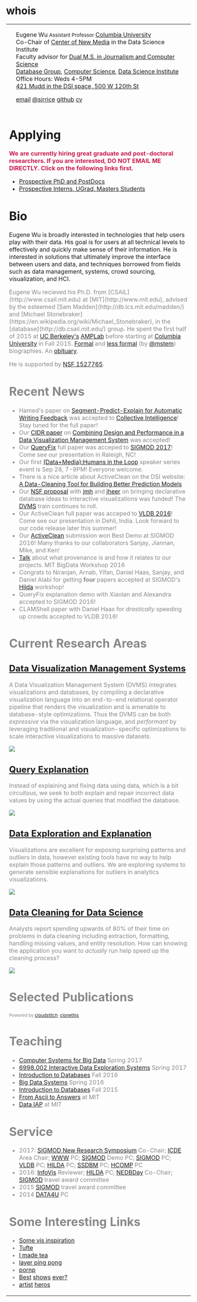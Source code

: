 

# whois

<div class="section">
<table class='row'><tr>

  <td class="thumb">
    <div title="hello world" id="mypic"></div>
  </td>
  <td>

  <p id="address">
    Eugene Wu <small>Assistant Professor</small>
    <a href="http://www.columbia.edu">Columbia University</a><br/>
    <span class="small">
      <!--OH: Weds 4-5PM<br/>-->
      <!--7LW1A CEPSR-->
      Co-Chair of <a href="http://datascienceinstitute.github.io">Center of New Media</a> in the Data Science Institute<br/>
      Faculty advisor for <a href="http://www.cs.columbia.edu/education/ms/journalism/">Dual M.S. in Journalism and Computer Science</a><br/>
      <a href="http://cudbg.github.io/">Database Group</a>, <a href="http://www.cs.columbia.edu/">Computer Science</a>, <a href="http://datascience.columbia.edu/">Data Science Institute</a><br/>
      Office Hours: Weds 4-5PM<br/>
      <a href="./images/map.png">421 Mudd in the DSI space, 500 W 120th St</a><br/>
    </span>
  </p>
  <p id="contacts">
    <a href="mailto:ewu@cs.columbia.edu">email</a>
    <a href="https://twitter.com/sirrice">@sirrice</a>
    <a href="http://github.com/sirrice">github</a>  
    <a href="/files/job/cv.pdf">cv</a>
  </p>
  </td>
  </tr>
  <tr> <td colspan=2>

</div>

# Applying

<span style="font-weight: bold; color: rgb(201, 27, 77); width: 100%; padding-top: 10px; padding-bottom: 10px">
  We are currently hiring great graduate and post-doctoral researchers.  If you are interested, DO NOT EMAIL ME DIRECTLY.  Click on the following links first.
</span>
  

* [Prospective PhD and PostDocs](./applying.html)
* [Prospective Interns, UGrad, Masters Students](https://docs.google.com/forms/d/1-s1SwcpY0WBnRrzlrQfSrcxSCeOAymOHfU-sHroUXfU/viewform)

# Bio


Eugene Wu is broadly interested in technologies that help users play with
their data.  His goal is for users at all technical
levels to effectively and quickly make sense of their information.
He is interested in solutions that ultimately improve the interface between
users and data, and techniques borrowed from fields such as data management, 
systems, crowd sourcing, visualization, and HCI.


<span style="color: #888;">
  Eugene Wu recieved his Ph.D. from  [CSAIL](http://www.csail.mit.edu)
  at [MIT](http://www.mit.edu),
  advised by the esteemed [Sam Madden](http://db.lcs.mit.edu/madden/) and 
  [Michael Stonebraker](https://en.wikipedia.org/wiki/Michael_Stonebraker),
  in the [database](http://db.csail.mit.edu/) group.
  He spent the first half of 2015 at <a href="http://www.cs.berkeley.edu">UC Berkeley's</a> <a href="https://amplab.cs.berkeley.edu">AMPLab</a>
  before starting at <a href="http://www.cs.columbia.edu">Columbia University</a> in Fall 2015.
  <a href="http://www.cs.columbia.edu/2015/wu-profile/">Formal</a> and
  <a href="http://partnews.brownbag.me/2012/02/29/better-know-a-classmate-eugene-wu/">less formal</a> (by
  <a href="http://partnews.brownbag.me/2012/02/29/interview-matt-stempeck-wants-to-change-the-world-with-tech/">@mstem</a>) biographies.
  An <a href="./obit.html">obituary</a>.


  He is supported by [NSF 1527765](http://www.nsf.gov/awardsearch/showAward?AWD_ID=1527765&HistoricalAwards=false).
</span>



# Recent News

* Hamed's paper on  [Segment-Predict-Explain for Automatic Writing Feedback](https://www.dropbox.com/s/tzoi7pxm73iqfe3/dialectic-ci17.pdf?dl=0) was accepted to [Collective Intelligence](http://collectiveintelligenceconference.org/)!  Stay tuned for the full paper!
* Our [CIDR paper](cidrdb.org/cidr2017/) on [Combining Design and Performance in a Data Visualization Management System](https://www.dropbox.com/s/0rdjsv7m7wbhmlk/cidr17-camera.pdf?dl=0) was accepted!
* Our [QueryFix](/files/papers/qfix-sigmod17.pdf) full paper was acceped to [SIGMOD 2017](http://sigmod2017.org/)!  Come see our presentation in Raleigh, NC!
* Our first [(Data+Media):Humans in the Loop](https://datascienceinstitute.github.io/) speaker series event is Sep 28, 7-9PM!  Everyone welcome.
* There is a nice article about ActiveClean on the DSI website: [A Data-Cleaning Tool for Building Better Prediction Models](http://datascience.columbia.edu/data-cleaning-tool-building-better-prediction-models)
* Our [NSF proposal](https://nsfdeclarativevis.github.io/NSFDeclarativeVis/) with [jmh](http://db.cs.berkeley.edu/jmh/) and [jheer](http://homes.cs.washington.edu/~jheer/) on bringing declarative database ideas to interactive visualizations was funded!  The [DVMS](./dvms.html) train continues to roll.
* Our ActiveClean full paper was acceped to [VLDB 2016](http://vldb2016.persistent.com/)!  Come see our presentation in Dehli, India.  Look forward to our code release later this summer!
* Our [ActiveClean](/files/papers/activeclean-sigmod16demo.pdf) submission won Best Demo at SIGMOD 2016!  Many thanks to our collaborators Sanjay, Jiannan, Mike, and Ken!
* [Talk](http://sirrice.github.io/files/talks/2016-05-mit-bigdata.pdf) about what provenance is and how it relates to our projects.  MIT BigData Workshop 2016
* Congrats to Niranjan, Arnab, Yifan, Daniel Haas, Sanjay, and Daniel Alabi for getting **four** papers accepted at SIGMOD's [Hilda](http://www.hilda.io) workshop!
* QueryFix explanation demo with Xiaolan and Alexandra accepted to SIGMOD 2016!
* CLAMShell paper with Daniel Haas for _drastically_ speeding up crowds accepted to VLDB 2016!


# Current Research Areas

## [Data Visualization Management Systems](./dvms.html)


A Data Visualization Management System (DVMS) integrates
visualizations and databases, by compiling a declarative visualization
language into an end-to-end relational operator pipeline that renders
the visualization and is amenable to database-style optimizations.
Thus the DVMS can be both <i>expressive</i> via the
visualization language, and <i>performant</i>
by leveraging traditional and visualization-specific
optimizations to scale interactive visualizations to massive
datasets.

<img class="screenshot" id="dvmslogo" src="./images/dvms.png" />

## [Query Explanation](./qfix.html)

Instead of explaining and fixing data using data, which is a bit circuitous,
we seek to both explain and repair incorrect data values by using the actual
queries that modified the database.

<img class="screenshot" id="qfixscreen" src="./images/qfix.png" />



## [Data Exploration and Explanation](./dbwipes.html)

Visualizations are excellent for exposing surprising patterns
and outliers in data, however existing tools have no way to
help explain those patterns and outliers.  We are exploring 
systems to generate sensible explanations for outliers in 
analytics visualizations.

<img class="screenshot" id="scorpionscreen" src="./images/scorpion.png" />


## [Data Cleaning for Data Science](https://activeclean.github.io)

Analysts report spending upwards of 80% of their time on problems in data cleaning including extraction, formatting, handling missing values, and entity resolution. 
How can knowing the application you want to _actually_ run help speed up the cleaning process?

<img class="screenshot" id="samplecleanscreen" src="./images/previews/preview_activeclean-vldb16.png" />




# <span id="pubtitle">Selected Publications</span> 

<div class="section">
  <div id="publications">
    <cloudstitch-handlebars user="sirrice" app="wu-publications"></cloudstitch-handlebars>
  </div>
  <div style="font-size: 9pt">
    Powered by <a href="http://www.cloudstitch.io/">cloudstitch</a>.  
    <a href="https://www.cloudstitch.com/academic/eugene-wu-publications">clonethis</a>
  </div>
</div>





# Teaching

* [Computer Systems for Big Data](http://w4121.github.io/) Spring 2017
* [6998.002 Interactive Data Exploration Systems](https://columbiaviz.github.io/) Spring 2017
* [Introduction to Databases](http://www.cs.columbia.edu/~coms4111/) Fall 2016
* [Big Data Systems](http://columbia.github.io/systems-bigdata-class/) Spring 2016
* [Introduction to Databases](http://www.cs.columbia.edu/~coms4111/) Fall 2015
* [From Ascii to Answers](http://db.csail.mit.edu/6.885/) at MIT 
* [Data IAP](dataiap.github.io) at MIT



# Service

* 2017: [SIGMOD New Research Symposium](http://sigmod2017.org/new-researcher-symposium/) Co-Chair; [ICDE](http://icde2017.sdsc.edu/) Area Chair; [WWW](http://sigmod2017.org/) PC; [SIGMOD](http://sigmod2017.org/) Demo PC; [SIGMOD](http://sigmod2017.org/) PC; [VLDB](http://www.vldb.org/2017/) PC; [HILDA](http://hilda.io/2017/) PC; [SSDBM](http://ssdbm2017.eecs.northwestern.edu/) PC; [HCOMP](http://www.humancomputation.com/2017/) PC
* 2016: [InfoVis](http://ieeevis.org/) Reviewer;  [HILDA](http://hilda.io/2016/) PC;  [NEDBDay](http://mitdbg.github.io/nedbday/2016) Co-Chair;  [SIGMOD](http://sigmod2016.org/) travel award committee
* 2015 [SIGMOD](http://sigmod2015.org/) travel award committee
* 2014 [DATA4U](https://sites.google.com/site/data4u2014/) PC






# Some Interesting Links

* [Some vis inspiration](./d3gallery.html)
* [Tufte](http://www.edwardtufte.com)
* [I made tea](http://www.telescopictext.com/)
* [layer ping pong](http://eugenewu.net/layerpp.html)
* [pornp](http://www.pantsornopants.com)
* [Be](http://en.wikipedia.org/wiki/Adventure_Time)[st](https://en.m.wikipedia.org/wiki/Archer_(TV_series))
  [shows](http://www.adultswim.com/videos/rick-and-morty/pilot/)
  [ever?](http://en.wikipedia.org/wiki/Teen_Titans_(TV_series))
* [ar](http://juliakuo.com/my-work/concert-posters/)[ti](http://helllllen.org/)[st](http://magicalgametime.com)
  [h](http://www.tomgauld.com/)[e](http://themonsterproject.org/)[ro](http://www.danmccarthy.org/)[s](http://sunbakerey.tumblr.com/)




